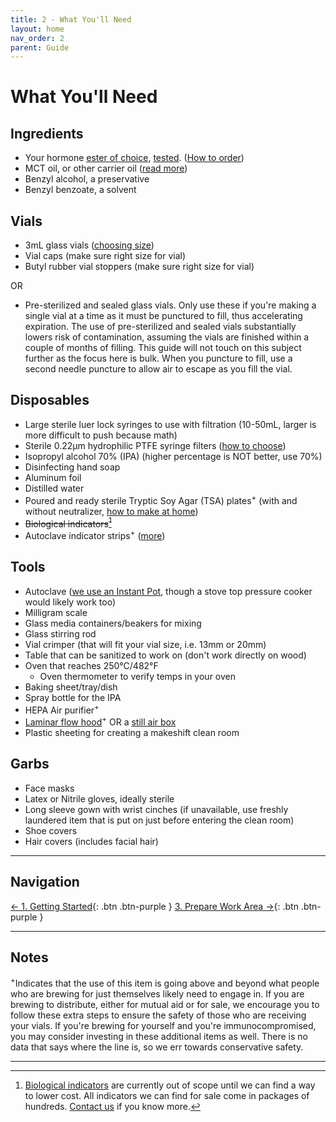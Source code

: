 ```yaml
---
title: 2 - What You'll Need
layout: home
nav_order: 2
parent: Guide
---
```


# What You'll Need

## Ingredients

* Your hormone [ester of choice], [tested]. ([How to order])
* MCT oil, or other carrier oil ([read more])
* Benzyl alcohol, a preservative
* Benzyl benzoate, a solvent

## Vials

* 3mL glass vials ([choosing size])
* Vial caps (make sure right size for vial)
* Butyl rubber vial stoppers (make sure right size for vial)

OR

* Pre-sterilized and sealed glass vials. Only use these if you're making a single vial at a time as it must be punctured to fill, thus accelerating expiration. The use of pre-sterilized and sealed vials substantially lowers risk of contamination, assuming the vials are finished within a couple of months of filling. This guide will not touch on this subject further as the focus here is bulk. When you puncture to fill, use a second needle puncture to allow air to escape as you fill the vial.

## Disposables

* Large sterile luer lock syringes to use with filtration (10-50mL, larger is more difficult to push because math)
* Sterile 0.22μm hydrophilic PTFE syringe filters ([how to choose])
* Isopropyl alcohol 70% (IPA) (higher percentage is NOT better, use 70%)
* Disinfecting hand soap
* Aluminum foil
* Distilled water
* Poured and ready sterile Tryptic Soy Agar (TSA) plates<sup>+</sup> (with and without neutralizer, [how to make at home])
* ~~Biological indicators[^1]~~
* Autoclave indicator strips<sup>+</sup> ([more])

## Tools

* Autoclave ([we use an Instant Pot], though a stove top pressure cooker would likely work too)
* Milligram scale
* Glass media containers/beakers for mixing
* Glass stirring rod
* Vial crimper (that will fit your vial size, i.e. 13mm or 20mm)
* Table that can be sanitized to work on (don't work directly on wood)
* Oven that reaches 250°C/482°F
  * Oven thermometer to verify temps in your oven
* Baking sheet/tray/dish
* Spray bottle for the IPA
* HEPA Air purifier<sup>+</sup>
* [Laminar flow hood]<sup>+</sup> OR a [still air box]
* Plastic sheeting for creating a makeshift clean room

## Garbs

* Face masks
* Latex or Nitrile gloves, ideally sterile
* Long sleeve gown with wrist cinches (if unavailable, use freshly laundered item that is put on just before entering the clean room)
* Shoe covers
* Hair covers (includes facial hair)

---

## Navigation

[&larr; 1. Getting Started]{: .btn .btn-purple }
[3. Prepare Work Area &rarr;]{: .btn .btn-purple }

---

## Notes

<sup>+</sup>Indicates that the use of this item is going above and beyond what people who are brewing for just themselves likely need to engage in. If you are brewing to distribute, either for mutual aid or for sale, we encourage you to follow these extra steps to ensure the safety of those who are receiving your vials. If you're brewing for yourself and you're immunocompromised, you may consider investing in these additional items as well. There is no data that says where the line is, so we err towards conservative safety.

---

[^1]: [Biological indicators] are currently out of scope until we can find a way to lower cost. All indicators we can find for sale come in packages of hundreds. [Contact us] if you know more.

[ester of choice]: /topics/esters_compared
[tested]: /topics/hormone_testing
[How to order]: /other/order_hrt
[read more]: /topics/choosing_oil
[choosing size]: /topics/vial_size_concentration
[how to choose]: /topics/choosing_filter
<!-- [fingertip testing]: /topics/fingertip_testing #TODO unused-->
[how to make at home]: /topics/make_agar
[Biological indicators]: /topics/biological_indicators
[more]: /topics/biological_indicators#indicator-strips
[Contact us]: /pages/contact
[we use an Instant Pot]: /topics/instant_pot
[Laminar flow hood]: /topics/diy_laminar
[still air box]: /topics/still_air

[&larr; 1. Getting started]: /guides/1_getting_started
[3. Prepare work area &rarr;]: /guides/3_work_area
